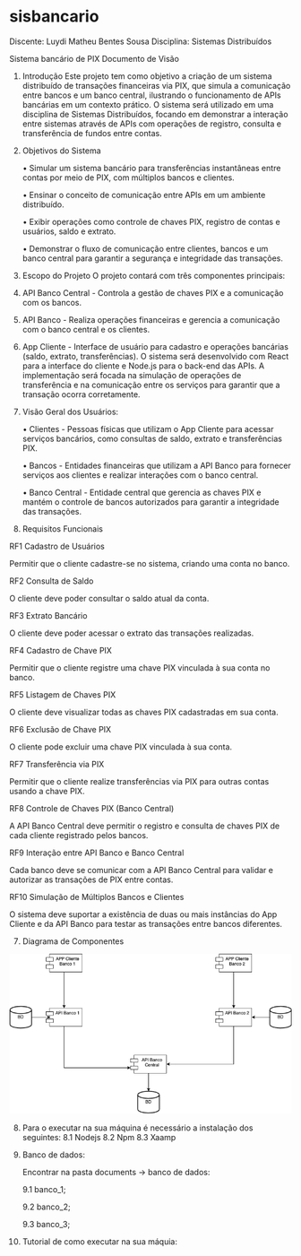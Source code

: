 # sisbancario

Discente: Luydi Matheu Bentes Sousa
Disciplina: Sistemas Distribuídos

Sistema bancário de PIX
Documento de Visão

1.  Introdução
    Este projeto tem como objetivo a criação de um sistema distribuído de transações financeiras via PIX, que simula a comunicação entre bancos e um banco central, ilustrando o funcionamento de APIs bancárias em um contexto prático. O sistema será utilizado em uma disciplina de Sistemas Distribuídos, focando em demonstrar a interação entre sistemas através de APIs com operações de registro, consulta e transferência de fundos entre contas.
2.  Objetivos do Sistema

    • Simular um sistema bancário para transferências instantâneas entre contas por meio de PIX, com múltiplos bancos e clientes.

    • Ensinar o conceito de comunicação entre APIs em um ambiente distribuído.

    • Exibir operações como controle de chaves PIX, registro de contas e usuários, saldo e extrato.

    • Demonstrar o fluxo de comunicação entre clientes, bancos e um banco central para garantir a segurança e integridade das transações.

3.  Escopo do Projeto
    O projeto contará com três componentes principais:
4.  API Banco Central - Controla a gestão de chaves PIX e a comunicação com os bancos.
5.  API Banco - Realiza operações financeiras e gerencia a comunicação com o banco central e os clientes.
6.  App Cliente - Interface de usuário para cadastro e operações bancárias (saldo, extrato, transferências).
    O sistema será desenvolvido com React para a interface do cliente e Node.js para o back-end das APIs. A implementação será focada na simulação de operações de transferência e na comunicação entre os serviços para garantir que a transação ocorra corretamente.
7.  Visão Geral dos Usuários:

    • Clientes - Pessoas físicas que utilizam o App Cliente para acessar serviços bancários, como consultas de saldo, extrato e transferências PIX.

    • Bancos - Entidades financeiras que utilizam a API Banco para fornecer serviços aos clientes e realizar interações com o banco central.

    • Banco Central - Entidade central que gerencia as chaves PIX e mantém o controle de bancos autorizados para garantir a integridade das transações.

8.  Requisitos Funcionais

RF1 Cadastro de Usuários

Permitir que o cliente cadastre-se no sistema, criando uma conta no banco.

RF2 Consulta de Saldo

O cliente deve poder consultar o saldo atual da conta.

RF3 Extrato Bancário

O cliente deve poder acessar o extrato das transações realizadas.

RF4 Cadastro de Chave PIX

Permitir que o cliente registre uma chave PIX vinculada à sua conta no banco.

RF5 Listagem de Chaves PIX

O cliente deve visualizar todas as chaves PIX cadastradas em sua conta.

RF6 Exclusão de Chave PIX

O cliente pode excluir uma chave PIX vinculada à sua conta.

RF7 Transferência via PIX

Permitir que o cliente realize transferências via PIX para outras contas usando a chave PIX.

RF8 Controle de Chaves PIX (Banco Central)

A API Banco Central deve permitir o registro e consulta de chaves PIX de cada cliente registrado pelos bancos.

RF9 Interação entre API Banco e Banco Central

Cada banco deve se comunicar com a API Banco Central para validar e autorizar as transações de PIX entre contas.

RF10 Simulação de Múltiplos Bancos e Clientes

O sistema deve suportar a existência de duas ou mais instâncias do App Cliente e da API Banco para testar as transações entre bancos diferentes.

7. Diagrama de Componentes

![alt text](/documents/diagramaDeComponetes.png)

8. Para o executar na sua máquina é necessário a instalação dos seguintes:
    8.1 Nodejs
    8.2 Npm
    8.3 Xaamp

9. Banco de dados:

    Encontrar na pasta documents -> banco de dados:

    9.1 banco_1;

    9.2 banco_2;
    
    9.3 banco_3;

10. Tutorial de como executar na sua máquia: 